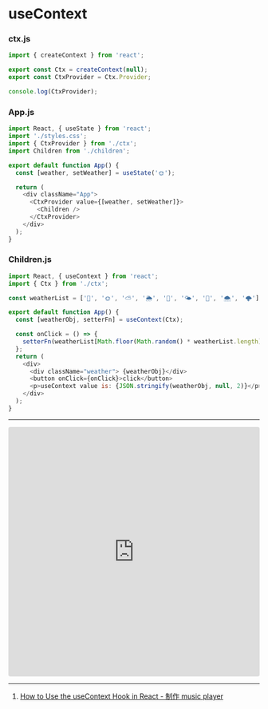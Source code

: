 # useContext

### ctx.js

```javascript
import { createContext } from 'react';

export const Ctx = createContext(null);
export const CtxProvider = Ctx.Provider;

console.log(CtxProvider);
```

### App.js

```javascript
import React, { useState } from 'react';
import './styles.css';
import { CtxProvider } from './ctx';
import Children from './children';

export default function App() {
  const [weather, setWeather] = useState('🌞');

  return (
    <div className="App">
      <CtxProvider value={[weather, setWeather]}>
        <Children />
      </CtxProvider>
    </div>
  );
}
```

### Children.js

```javascript
import React, { useContext } from 'react';
import { Ctx } from './ctx';

const weatherList = ['🔆', '🌞', '⛅', '🌦️', '🔆', '🌤️', '🌈', '🌨️', '🌩️'];

export default function App() {
  const [weatherObj, setterFn] = useContext(Ctx);

  const onClick = () => {
    setterFn(weatherList[Math.floor(Math.random() * weatherList.length)]);
  };
  return (
    <div>
      <div className="weather"> {weatherObj}</div>
      <button onClick={onClick}>click</button>
      <p>useContext value is: {JSON.stringify(weatherObj, null, 2)}</p>
    </div>
  );
}
```

---

<iframe
     src="https://codesandbox.io/embed/beautiful-feather-ebox0?fontsize=14&hidenavigation=1&theme=dark"
     style="width:100%; height:500px; border:0; border-radius: 4px; overflow:hidden;"
     title="useContent-ctx"
     allow="geolocation; microphone; camera; midi; vr; accelerometer; gyroscope; payment; ambient-light-sensor; encrypted-media; usb"
     sandbox="allow-modals allow-forms allow-popups allow-scripts allow-same-origin"
   ></iframe>

<!-- <iframe
     src="https://codesandbox.io/embed/nostalgic-beaver-2j68o?fontsize=14&hidenavigation=1&theme=dark"
     style="width:100%; height:500px; border:0; border-radius: 4px; overflow:hidden;"
     title="nostalgic-beaver-2j68o"
     allow="geolocation; microphone; camera; midi; vr; accelerometer; gyroscope; payment; ambient-light-sensor; encrypted-media; usb"
     sandbox="allow-modals allow-forms allow-popups allow-scripts allow-same-origin"
   ></iframe> -->

---

1. [How to Use the useContext Hook in React - 制作 music player ](https://upmostly.com/tutorials/how-to-use-the-usecontext-hook-in-react)
